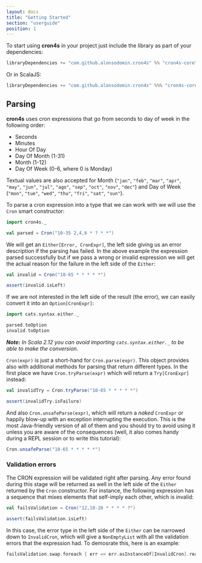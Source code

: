 ```yaml
---
layout: docs
title: "Getting Started"
section: "userguide"
position: 1
---
```


To start using **cron4s** in your project just include the library as part of your dependencies:

```scala
libraryDependencies += "com.github.alonsodomin.cron4s" %% "cron4s-core" % "{{site.cron4sVersion}}"
```

Or in ScalaJS:

```scala
libraryDependencies += "com.github.alonsodomin.cron4s" %%% "cron4s-core" % "{{site.cron4sVersion}}"
```

## Parsing

**cron4s** uses cron expressions that go from seconds to day of week in the following order:

 * Seconds
 * Minutes
 * Hour Of Day
 * Day Of Month (1-31)
 * Month (1-12)
 * Day Of Week (0-6, where 0 is Monday)

Textual values are also accepted for Month (`"jan"`, `"feb"`, `"mar"`, `"apr"`, `"may"`, `"jun"`, `"jul"`, 
`"ago"`, `"sep"`, `"oct"`, `"nov"`, `"dec"`) and Day of Week (`"mon"`, `"tue"`, `"wed"`, `"thu"`, `"fri"`, `"sat"`, 
`"sun"`).

To parse a cron expression into a type that we can work with we will use the `Cron` smart constructor:

```scala mdoc
import cron4s._

val parsed = Cron("10-35 2,4,6 * ? * *")
```

We will get an `Either[Error, CronExpr]`, the left side giving us an error description if the parsing
has failed. In the above example the expression parsed successfully but if we pass a wrong or invalid expression
we will get the actual reason for the failure in the left side of the `Either`:

```scala mdoc
val invalid = Cron("10-65 * * * * *")
```

```scala mdoc:invisible
assert(invalid.isLeft)
```

If we are not interested in the left side of the result (the error), we can easily convert it into an `Option[CronExpr]`:

```scala mdoc
import cats.syntax.either._

parsed.toOption
invalid.toOption
```

**_Note:_** _In Scala 2.12 you can avoid importing `cats.syntax.either._` to be able to make the conversion._

`Cron(expr)` is just a short-hand for `Cron.parse(expr)`. This object provides also with additional methods for parsing
that return different types. In the first place we have `Cron.tryParse(expr)` which will return a `Try[CronExpr]` instead:

```scala mdoc
val invalidTry = Cron.tryParse("10-65 * * * * *")
```

```scala mdoc:invisible
assert(invalidTry.isFailure)
```

And also `Cron.unsafeParse(expr)`, which will return a _naked_ `CronExpr` or happily blow-up with an exception
interrupting the execution. This is the most Java-friendly version of all of them and you should try to avoid using it
unless you are aware of the consequences (well, it also comes handy during a REPL session or to write this tutorial):

```scala mdoc:crash
Cron.unsafeParse("10-65 * * * * *")
```

### Validation errors

The CRON expression will be validated right after parsing. Any error found during this stage will be returned
as well in the left side of the `Either` returned by the `Cron` constructor. For instance, the following expression
has a sequence that mixes elements that self-imply each other, which is invalid: 

```scala mdoc
val failsValidation = Cron("12,10-20 * * * * ?")
```

```scala mdoc:invisible
assert(failsValidation.isLeft)
```

In this case, the error type in the left side of the `Either` can be narrowed down to `InvalidCron`, which will give
a `NonEmptyList` with all the validation errors that the expression had. To demosrate this, here is an example:

```scala mdoc
failsValidation.swap.foreach { err => err.asInstanceOf[InvalidCron].reason.toList.mkString("\n") }
```
